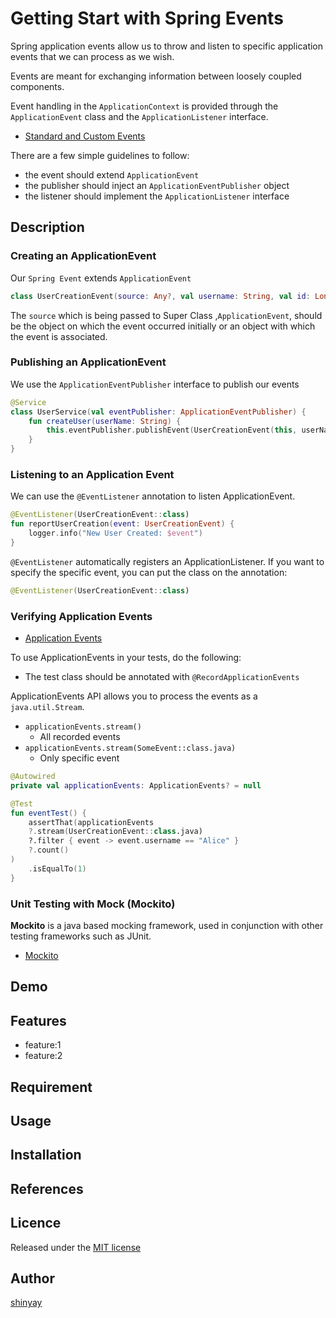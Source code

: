 # Getting Start with Spring Events
Spring application events allow us to throw and listen to specific application events that we can process as we wish.

Events are meant for exchanging information between loosely coupled components.

Event handling in the `ApplicationContext` is provided through the `ApplicationEvent` class and the `ApplicationListener` interface.
- [Standard and Custom Events](https://docs.spring.io/spring-framework/docs/current/reference/html/core.html#context-functionality-events)

There are a few simple guidelines to follow:
- the event should extend `ApplicationEvent`
- the publisher should inject an `ApplicationEventPublisher` object
- the listener should implement the `ApplicationListener` interface
## Description
### Creating an ApplicationEvent
Our `Spring Event` extends `ApplicationEvent`

```kotlin
class UserCreationEvent(source: Any?, val username: String, val id: Long) : ApplicationEvent(source!!)
```

The `source` which is being passed to Super Class ,`ApplicationEvent`, should be the object on which the event occurred initially or an object with which the event is associated.

### Publishing an ApplicationEvent
We use the `ApplicationEventPublisher` interface to publish our events

```kotlin
@Service
class UserService(val eventPublisher: ApplicationEventPublisher) {
    fun createUser(userName: String) {
        this.eventPublisher.publishEvent(UserCreationEvent(this, userName))
    }
}
```

### Listening to an Application Event
We can use the `@EventListener` annotation to listen ApplicationEvent.

```kotlin
@EventListener(UserCreationEvent::class)
fun reportUserCreation(event: UserCreationEvent) {
    logger.info("New User Created: $event")
}
```

`@EventListener` automatically registers an ApplicationListener.
If you want to specify the specific event, you can put the class on the annotation:
```kotlin
@EventListener(UserCreationEvent::class)
```

### Verifying Application Events
- [Application Events](https://docs.spring.io/spring-framework/docs/current/reference/html/testing.html#testcontext-application-events)

To use ApplicationEvents in your tests, do the following:

- The test class should be annotated with `@RecordApplicationEvents`

ApplicationEvents API allows you to process the events as a `java.util.Stream`.

- `applicationEvents.stream()`
  - All recorded events
- `applicationEvents.stream(SomeEvent::class.java)`
  - Only specific event

```kotlin
@Autowired
private val applicationEvents: ApplicationEvents? = null

@Test
fun eventTest() {
    assertThat(applicationEvents
    ?.stream(UserCreationEvent::class.java)
    ?.filter { event -> event.username == "Alice" }
    ?.count()
)
    .isEqualTo(1)
}
```

### Unit Testing with Mock (Mockito)
**Mockito** is a java based mocking framework, used in conjunction with other testing frameworks such as JUnit.

- [Mockito](https://site.mockito.org/)

## Demo

## Features

- feature:1
- feature:2

## Requirement

## Usage

## Installation

## References

## Licence

Released under the [MIT license](https://gist.githubusercontent.com/shinyay/56e54ee4c0e22db8211e05e70a63247e/raw/34c6fdd50d54aa8e23560c296424aeb61599aa71/LICENSE)

## Author

[shinyay](https://github.com/shinyay)
